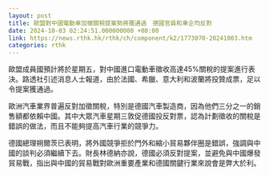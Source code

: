 ```yaml
---
layout: post
title: 歐盟對中國電動車加徵關稅提案勢將獲通過　德國官員和車企均反對
date: 2024-10-03 02:24:51.000000000 +08:00
link: https://news.rthk.hk/rthk/ch/component/k2/1773070-20241003.htm
categories: rthk
---
```


歐盟成員國預計將於星期五，對中國進口電動車徵收高達45%關稅的提案進行表決。路透社引述消息人士報道，由於法國、希臘、意大利和波蘭將投贊成票，足以令提案獲通過。

歐洲汽車業界普遍反對加徵關稅，特別是德國汽車製造商，因為他們三分之一的銷售額都依賴中國。其中大眾汽車星期三敦促德國投反對票，認為計劃徵收的關稅是錯誤的做法，而且不能夠提高汽車行業的競爭力。

德國總理朔爾茨已表明，將外國競爭拒於門外和縮小貿易夥伴圈是錯誤，強調與中國的談判必須繼續下去。財長林德納亦說，德國必須反對提案，並避免與中國爆發貿易戰，指出與中國的貿易戰對歐洲重要產業和德國關鍵行業來說會是弊大於利。
